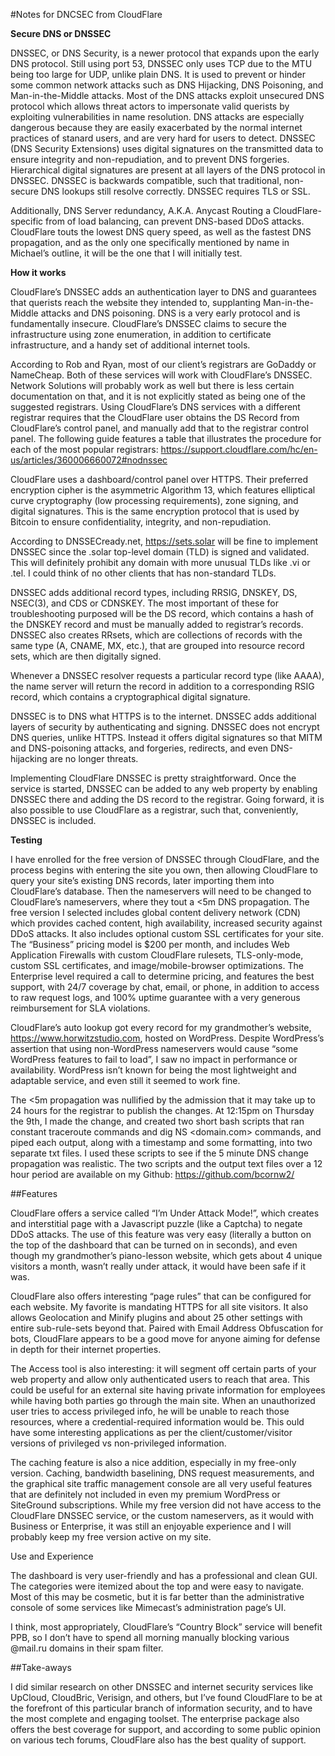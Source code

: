 #Notes for DNCSEC from CloudFlare
 

**Secure DNS or DNSSEC**

DNSSEC, or DNS Security, is a newer protocol that expands upon the early DNS protocol. Still using port 53, DNSSEC only uses TCP due to the MTU being too large for UDP, unlike plain DNS. It is used to prevent or hinder some common network attacks such as DNS Hijacking, DNS Poisoning, and Man-in-the-Middle attacks. Most of the DNS attacks exploit unsecured DNS protocol which allows threat actors to impersonate valid querists by exploiting vulnerabilities in name resolution. DNS attacks are especially dangerous because they are easily exacerbated by the normal internet practices of stanard users, and are very hard for users to detect. DNSSEC (DNS Security Extensions) uses digital signatures on the transmitted data to ensure integrity and non-repudiation, and to prevent DNS forgeries. Hierarchical digital signatures are present at all layers of the DNS protocol in DNSSEC. DNSSEC is backwards compatible, such that traditional, non-secure DNS lookups still resolve correctly. DNSSEC requires TLS or SSL. 

Additionally, DNS Server redundancy, A.K.A. Anycast Routing a CloudFlare-specific from of load balancing, can prevent DNS-based DDoS attacks. CloudFlare touts the lowest DNS query speed, as well as the fastest DNS propagation, and as the only one specifically mentioned by name in Michael’s outline, it will be the one that I will initially test.

**How it works**

CloudFlare’s DNSSEC adds an authentication layer to DNS and guarantees that querists reach the website they intended to, supplanting Man-in-the-Middle attacks and DNS poisoning. DNS is a very early protocol and is fundamentally insecure. CloudFlare’s DNSSEC claims to secure the infrastructure using zone enumeration, in addition to certificate infrastructure, and a handy set of additional internet tools.

According to Rob and Ryan, most of our client’s registrars are GoDaddy or NameCheap. Both of these services  will work with CloudFlare’s DNSSEC. Network Solutions will probably work as well but there is less certain documentation on that, and it is not explicitly stated as being one of the suggested registrars. Using CloudFlare’s DNS services with a different registrar requires that the CloudFlare user obtains the DS Record from CloudFlare’s control panel, and manually add that to the registrar control panel. The following guide features a table that illustrates the procedure for each of the most popular registrars: https://support.cloudflare.com/hc/en-us/articles/360006660072#nodnssec


CloudFlare uses a dashboard/control panel over HTTPS. Their preferred encryption cipher is the asymmetric Algorithm 13, which features elliptical curve cryptography (low processing requirements), zone signing, and digital signatures. This is the same encryption protocol that is used by Bitcoin to ensure confidentiality, integrity, and non-repudiation. 

According to DNSSECready.net, https://sets.solar will be fine to implement DNSSEC since the .solar top-level domain (TLD) is signed and validated. This will definitely prohibit any domain with more unusual TLDs like .vi or .tel. I could think of no other clients that has non-standard TLDs.

DNSSEC adds additional record types, including RRSIG, DNSKEY, DS, NSEC(3), and CDS or CDNSKEY. The most important of these for troubleshooting purposed will be the DS record, which contains a hash of the DNSKEY record and must be manually added to registrar’s records. DNSSEC also creates RRsets, which are collections of records with the same type (A, CNAME, MX, etc.), that are grouped into resource record sets, which are then digitally signed.

Whenever a DNSSEC resolver requests a particular record type (like AAAA), the name server will return the record in addition to a corresponding RSIG record, which contains a cryptographical digital signature. 

DNSSEC is to DNS what HTTPS is to the internet. DNSSEC adds additional layers of security by authenticating and signing. DNSSEC does not encrypt DNS queries, unlike HTTPS. Instead it offers digital signatures so that MITM and DNS-poisoning attacks, and forgeries, redirects, and even DNS-hijacking are no longer threats. 

Implementing CloudFlare DNSSEC is pretty straightforward. Once the service is started, DNSSEC can be added to any web property by enabling DNSSEC there and adding the DS record to the registrar. Going forward, it is also possible to use CloudFlare as a registrar, such that, conveniently, DNSSEC is included. 

**Testing**

I have enrolled for the free version of DNSSEC through CloudFlare, and the process begins with entering the site you own, then allowing CloudFlare to query your site’s existing DNS records, later importing them into CloudFlare’s database. Then the nameservers will need to be changed to CloudFlare’s nameservers, where they tout a <5m DNS propagation. The free version I selected includes global content delivery network (CDN) which provides cached content, high availability, increased security against DDoS attacks. It also includes optional custom SSL certificates for your site. The “Business” pricing model is $200 per month, and includes Web Application Firewalls with custom CloudFlare rulesets, TLS-only-mode, custom SSL certificates, and image/mobile-browser optimizations. The Enterprise level required a call to determine pricing, and features the best support, with 24/7 coverage by chat, email, or phone, in addition to access to raw request logs, and 100% uptime guarantee with a very generous reimbursement for SLA violations. 

CloudFlare’s auto lookup got every record for my grandmother’s website, https://www.horwitzstudio.com, hosted on WordPress. Despite WordPress’s assertion that using non-WordPress nameservers would cause “some WordPress features to fail to load”, I saw no impact in performance or availability. WordPress isn’t known for being the most lightweight and adaptable service, and even still it seemed to work fine.

The <5m propagation was nullified by the admission that it may take up to 24 hours for the registrar to publish the changes. At 12:15pm on Thursday the 9th, I made the change, and created two short bash scripts that ran constant traceroute commands and dig NS <domain.com> commands, and piped each output, along with a timestamp and some formatting, into two separate txt files. I used these scripts to see if the 5 minute DNS change propagation was realistic. The two scripts and the output text files over a 12 hour period are available on my Github:  https://github.com/bcornw2/ 


##Features

CloudFlare offers a service called “I’m Under Attack Mode!”, which creates and interstitial page with a Javascript puzzle (like a Captcha) to negate DDoS attacks. The use of this feature was very easy (literally a button on the top of the dashboard that can be turned on in seconds), and even though my grandmother’s piano-lesson website, which gets about 4 unique visitors a month, wasn’t really under attack, it would have been safe if it was. 

CloudFlare also offers interesting “page rules” that can be configured for each website. My favorite is mandating HTTPS for all site visitors. It also allows Geolocation and Minify plugins and about 25 other settings with entire sub-rule-sets beyond that. Paired with Email Address Obfuscation for bots, CloudFlare appears to be a good move for anyone aiming for defense in depth for their internet properties.

The Access tool is also interesting: it will segment off certain parts of your web property and allow only authenticated users to reach that area. This could be useful for an external site having private information for employees while having both parties go through the main site. When an unauthorized user tries to access privileged info, he will be unable to reach those resources, where a credential-required information would be. This ould have some interesting applications as per the client/customer/visitor versions of privileged vs non-privileged information. 

The caching feature is also a nice addition, especially in my free-only version. Caching, bandwidth baselining, DNS request measurements, and the graphical site traffic management console are all very useful features that are definitely not included in even my premium WordPress or SiteGround subscriptions. While my free version did not have access to the CloudFlare DNSSEC service, or the custom nameservers, as it would with Business or Enterprise, it was still an enjoyable experience and I will probably keep my free version active on my site.

Use and Experience

The dashboard is very user-friendly and has a professional and clean GUI. The categories were itemized about the top and were easy to navigate. Most of this may be cosmetic, but it is far better than the administrative console of some services like Mimecast’s administration page’s UI. 

I think, most appropriately, CloudFlare’s “Country Block” service will benefit PPB, so I don’t have to spend all morning manually blocking various @mail.ru domains in their spam filter.

##Take-aways

I did similar research on other DNSSEC and internet security services like UpCloud, CloudBric, Verisign, and others, but I’ve found CloudFlare to be at the forefront of this particular branch of information security, and to have the most complete and engaging toolset. The enterprise package also offers the best coverage for support, and according to some public opinion on various tech forums, CloudFlare also has the best quality of support. 
